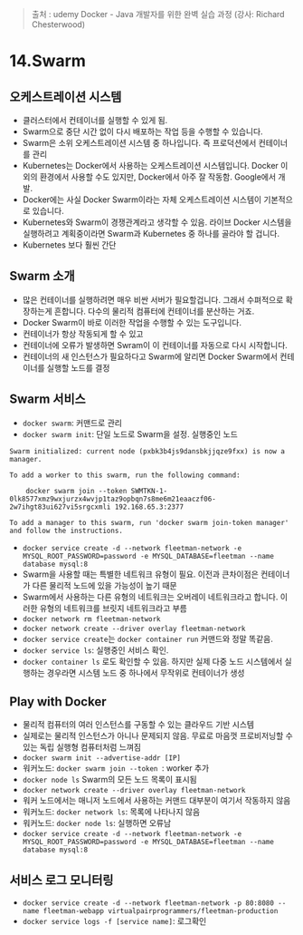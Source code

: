 > 출처 : udemy Docker - Java 개발자를 위한 완벽 실습 과정 (강사: Richard Chesterwood)

# 14.Swarm 
## 오케스트레이션 시스템
- 클러스터에서 컨테이너를 실행할 수 있게 됨.
- Swarm으로 중단 시간 없이 다시 배포하는 작업 등을 수행할 수 있습니다.
- Swarm은 소위 오케스트레이션 시스템 중 하나입니다. 즉 프로덕션에서 컨테이너를 관리
- Kubernetes는 Docker에서 사용하는 오케스트레이션 시스템입니다. Docker 이외의 환경에서 사용할 수도 있지만, Docker에서 아주 잘 작동함. Google에서 개발.
- Docker에는 사실 Docker Swarm이라는 자체 오케스트레이션 시스템이 기본적으로 있습니다.
- Kubernetes와 Swarm이 경쟁관계라고 생각할 수 있음. 라이브 Docker 시스템을 실행하려고 계획중이라면 Swarm과 Kubernetes 중 하나를 골라야 할 겁니다.
- Kubernetes 보다 훨씬 간단

## Swarm 소개
- 많은 컨테이너를 실행하려면 매우 비싼 서버가 필요할겁니다. 그래서 수펴적으로 확장하는게 흔합니다. 다수의 물리적 컴퓨터에 컨테이너를 분산하는 거죠.
- Docker Swarm이 바로 이러한 작업을 수행할 수 있는 도구입니다.
- 컨테이너가 항상 작동되게 할 수 있고
- 컨테이너에 오류가 발생하면 Swram이 이 컨테이너를 자동으로 다시 시작합니다.
- 컨테이너의 새 인스턴스가 필요하다고 Swarm에 알리면 Docker Swarm에서 컨테이너를 실행할 노드를 결정

## Swarm 서비스
- `docker swarm`: 커맨드로 관리
- `docker swarm init`: 단일 노드로 Swarm을 설정. 실행중인 노드
```shell
Swarm initialized: current node (pxbk3b4js9dansbkjjqze9fxx) is now a manager.

To add a worker to this swarm, run the following command:

    docker swarm join --token SWMTKN-1-0lk8577xmz9wxjurzx4wvjp1taz9opbqn7s8me6m21eaaczf06-2w7ihgt83ui627vi5srgcxmli 192.168.65.3:2377

To add a manager to this swarm, run 'docker swarm join-token manager' and follow the instructions.
```
- `docker service create -d --network fleetman-network -e MYSQL_ROOT_PASSWORD=password -e MYSQL_DATABASE=fleetman --name database mysql:8`
- Swarm을 사용할 때는 특별한 네트워크 유형이 필요. 이전과 큰차이점은 컨테이너가 다른 물리적 노드에 있을 가능성이 높기 때문
- Swarm에서 사용하는 다른 유형의 네트워크는 오버레이 네트워크라고 합니다. 이러한 유형의 네트워크를 브릿지 네트워크라고 부름
- `docker network rm fleetman-network`
- `docker network create --driver overlay fleetman-network`
- `docker service create`는 `docker container run` 커맨드와 정말 똑같음.
- `docker service ls`: 실행중인 서비스 확인.
- `docker container ls` 로도 확인할 수 있음. 하지만 실제 다중 노드 시스템에서 실행하는 경우라면 시스템 노드 중 하나에서 무작위로 컨테이너가 생성

## Play with Docker
- 물리적 컴퓨터의 여러 인스턴스를 구동할 수 있는 클라우드 기반 시스템
- 실제로는 물리적 인스턴스가 아니나 문제되지 않음. 무료로 마음껏 프로비저닝할 수 있는 독립 실행형 컴퓨터처럼 느껴짐
- `docker swarm init --advertise-addr [IP]`
- 워커노드: `docker swarm join --token `: worker 추가
- `docker node ls` Swarm의 모든 노드 목록이 표시됨
- `docker network create --driver overlay fleetman-network`
- 워커 노드에서는 매니저 노드에서 사용하는 커맨드 대부분이 여기서 작동하지 않음
- 워커노드: `docker network ls`: 목록에 나타나지 않음
- 워커노드: `docker node ls`: 실행하면 오류남
- `docker service create -d --network fleetman-network -e MYSQL_ROOT_PASSWORD=password -e MYSQL_DATABASE=fleetman --name database mysql:8`

## 서비스 로그 모니터링
- `docker service create -d --network fleetman-network -p 80:8080 --name fleetman-webapp virtualpairprogrammers/fleetman-production`
- `docker service logs -f [service name]`: 로그확인
